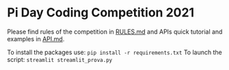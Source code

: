 # Pi Day Coding Competition 2021

Please find rules of the competition in [RULES.md](https://github.com/Pi-Campus/team_58/blob/main/RULES.md) and APIs quick tutorial and examples in [API.md](https://github.com/Pi-Campus/team_58/blob/main/API.md).

To install the packages use: `pip install -r requirements.txt`
To launch the script: `streamlit streamlit_prova.py`



